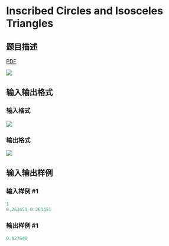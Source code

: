 # Inscribed Circles and Isosceles Triangles

## 题目描述

[problemUrl]: https://uva.onlinejudge.org/index.php?option=com_onlinejudge&Itemid=8&category=5&page=show_problem&problem=311

[PDF](https://uva.onlinejudge.org/external/3/p375.pdf)

![](https://cdn.luogu.com.cn/upload/vjudge_pic/UVA375/7dfaa49c88957ac3df9f39534fc3d388a452fda1.png)

## 输入输出格式

### 输入格式

![](https://cdn.luogu.com.cn/upload/vjudge_pic/UVA375/56cb2f63e6965618c460ebe7cce9039c2fc16b1f.png)

### 输出格式

![](https://cdn.luogu.com.cn/upload/vjudge_pic/UVA375/49d3d98fbc73cdb4f43c495a1b81fadb0f0b8f5b.png)

## 输入输出样例

### 输入样例 #1

```cpp
1
0.263451 0.263451
```


### 输出样例 #1

```cpp
0.827648
```


